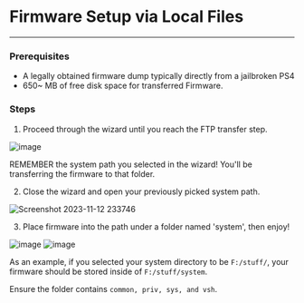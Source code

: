 # Firmware Setup via Local Files
---

### Prerequisites
- A legally obtained firmware dump typically directly from a jailbroken PS4
- 650~ MB of free disk space for transferred Firmware.

### Steps
1. Proceed through the wizard until you reach the FTP transfer step.

![image](https://github.com/obhq/obliteration/assets/45863583/ede5f7e5-72ae-43aa-b141-3304436f61d3)

   REMEMBER the system path you selected in the wizard! You'll be transferring the firmware to that folder.

2. Close the wizard and open your previously picked system path.

![Screenshot 2023-11-12 233746](https://github.com/obhq/obliteration/assets/45863583/a394fa7d-dd12-47cc-a32f-75a25994b193)

3. Place firmware into the path under a folder named 'system', then enjoy!

![image](https://github.com/obhq/obliteration/assets/45863583/a07afe0b-f79e-4a30-b3dd-87c8d13854a6)
![image](https://github.com/obhq/obliteration/assets/45863583/f2f80319-778e-419a-bd00-c694893bb85a)

   As an example, if you selected your system directory to be `F:/stuff/`, your firmware should be stored inside of `F:/stuff/system`.

   Ensure the folder contains `common, priv, sys, and vsh`.